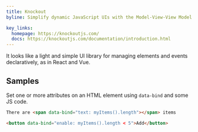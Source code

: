 ```yaml
---
title: Knockout
byline: Simplify dynamic JavaScript UIs with the Model-View-View Model (MVVM) pattern 

key_links:
  homepage: https://knockoutjs.com/
  docs: https://knockoutjs.com/documentation/introduction.html
---
```


It looks like a light and simple UI library for managing elements and events declaratively, as in React and Vue.

## Samples

Set one or more attributes on an HTML element using `data-bind` and some JS code.

```html 
There are <span data-bind="text: myItems().length"></span> items
```

```html
<button data-bind="enable: myItems().length < 5">Add</button>
```
